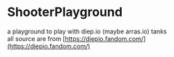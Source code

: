 # ShooterPlayground
a playground to play with diep.io (maybe arras.io) tanks  
all source are from [https://diepio.fandom.com/](https://diepio.fandom.com/)  
